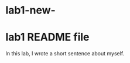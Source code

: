 # lab1-new-
<h1>lab1 README file </h1>
<p> In this lab, I wrote a short sentence about myself. </p>
